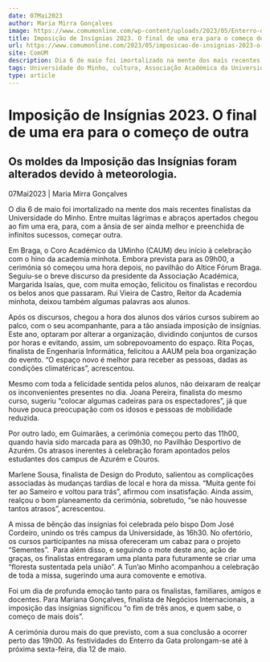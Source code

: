 ```yaml
---
date: 07Mai2023
author: Maria Mirra Gonçalves
image: https://www.comumonline.com/wp-content/uploads/2023/05/Enterro-da-Gata-1500x1000.jpg
title: Imposição de Insígnias 2023. O final de uma era para o começo de outra
url: https://www.comumonline.com/2023/05/imposicao-de-insignias-2023-o-final-de-uma-era-para-o-comeco-de-outra/
site: ComUM
description: Dia 6 de maio foi imortalizado na mente dos mais recentes finalistas da Universidade do Minho. A Imposição de Insígnias finalizou mais uma etapa académica.
tags: Universidade do Minho, cultura, Associação Académica da Universidade do Minho, Imposição de Insígnias, Enterro da Gata 2023, Monumentais Festas do Enterro da Gata
type: article
---
```



# Imposição de Insígnias 2023. O final de uma era para o começo de outra

## Os moldes da Imposição das Insígnias foram alterados devido à meteorologia.

07Mai2023 | Maria Mirra Gonçalves

O dia 6 de maio foi imortalizado na mente dos mais recentes finalistas da Universidade do Minho. Entre muitas lágrimas e abraços apertados chegou ao fim uma era, para, com a ânsia de ser ainda melhor e preenchida de infinitos sucessos, começar outra.

Em Braga, o Coro Académico da UMinho (CAUM) deu início à celebração com o hino da academia minhota. Embora prevista para as 09h00, a cerimónia só começou uma hora depois, no pavilhão do Altice Fórum Braga. Seguiu-se o breve discurso da presidente da Associação Académica, Margarida Isaías, que, com muita emoção, felicitou os finalistas e recordou os belos anos que passaram. Rui Vieira de Castro, Reitor da Academia minhota, deixou também algumas palavras aos alunos.

Após os discursos, chegou a hora dos alunos dos vários cursos subirem ao palco, com o seu acompanhante, para a tão ansiada imposição de insígnias. Este ano, optaram por alterar a organização, dividindo conjuntos de cursos por horas e evitando, assim, um sobrepovoamento do espaço. Rita Poças, finalista de Engenharia Informática, felicitou a AAUM pela boa organização do evento. “O espaço novo é melhor para receber as pessoas, dadas as condições climatéricas”, acrescentou.

Mesmo com toda a felicidade sentida pelos alunos, não deixaram de realçar os inconvenientes presentes no dia. Joana Pereira, finalista do mesmo curso, sugeriu “colocar algumas cadeiras para os espectadores”, já que houve pouca preocupação com os idosos e pessoas de mobilidade reduzida.

Por outro lado, em Guimarães, a cerimónia começou perto das 11h00, quando havia sido marcada para as 09h30, no Pavilhão Desportivo de Azurém. Os atrasos inerentes à celebração foram apontados pelos estudantes dos campus de Azurém e Couros.

Marlene Sousa, finalista de Design do Produto, salientou as complicações associadas às mudanças tardias de local e hora da missa. “Muita gente foi ter ao Sameiro e voltou para trás”, afirmou com insatisfação. Ainda assim, realçou o bom planeamento da cerimónia, sobretudo, “se não houvesse tantos atrasos”, acrescentou.

A missa de bênção das insígnias foi celebrada pelo bispo Dom José Cordeiro, unindo os três campus da Universidade, às 16h30. No ofertório, os cursos participantes na missa ofereceram um cabaz para o projeto “Sementes”.  Para além disso, e seguindo o mote deste ano, ação de graças, os finalistas entregaram uma planta para futuramente se criar uma “floresta sustentada pela união”. A Tun’ao Minho acompanhou a celebração de toda a missa, sugerindo uma aura comovente e emotiva.

Foi um dia de profunda emoção tanto para os finalistas, familiares, amigos e docentes. Para Mariana Gonçalves, finalista de Negócios Internacionais, a imposição das insígnias significou “o fim de três anos, e quem sabe, o começo de mais dois”.

A cerimónia durou mais do que previsto, com a sua conclusão a ocorrer perto das 19h00. As festividades do Enterro da Gata prolongam-se até à próxima sexta-feira, dia 12 de maio.

